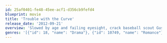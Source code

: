 ```yaml
---
id: 25af0401-fe48-45ee-acf1-d356cb9fefd4
blueprint: movie
title: 'Trouble with the Curve'
release_date: '2012-09-21'
overview: 'Slowed by age and failing eyesight, crack baseball scout Gus Lobel takes his grown daughter along as he checks out the final prospect of his career. Along the way, the two renew their bond, and she catches the eye of a young player-turned-scout.'
genres: '[{"id": 18, "name": "Drama"}, {"id": 10749, "name": "Romance"}]'
---
```

